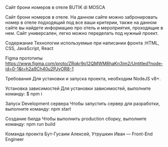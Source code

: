 Сайт брони номеров в отеле BUTIK di MOSCA

Сайт брони номеров в отеле. На данном сайте можно забронировать номер в отеле подходящий под все ваши критерии,
также на данном сайте вы найдете информацию про отель и мероприятия, проходящие в нем.
Сайт универсален, легко можно переделать под нужный проект.

Содержание
Технологии используемые при написании фронта :HTML, CSS, JavaScript, React

Figma прототипы
https://www.figma.com/proto/ZRqkr9o12QMWM8haKn3im2/Untitled?node-id=0-1&t=h2a9Ch40u2PJyOR8-1

Требования
Для установки и запуска проекта, необходим NodeJS v8+.

Установка зависимостей
Для установки зависимостей, выполните команду:
$ npm i

Запуск Development сервера
Чтобы запустить сервер для разработки, выполните команду:
npm start

Создание билда
Чтобы выполнить production сборку, выполните команду:
npm run build

Команда проекта
Бут-Гусаим Алексей, Утрушкин Иван — Front-End Engineer

